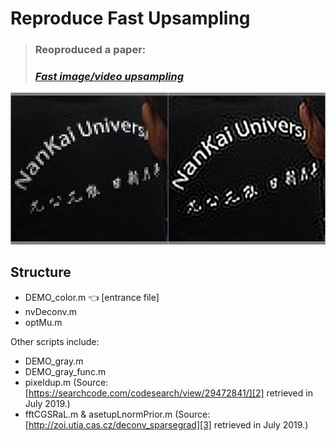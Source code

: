 # Reproduce Fast Upsampling
> ### Reoproduced a paper:
> ### [*Fast image/video upsampling*][1]

![cover](https://github.com/zzeitt/Reproduce-FastUpsampling/blob/master/results/cover_comparison.png)

## Structure
* DEMO_color.m 👈 [entrance file]
* nvDeconv.m
* optMu.m

Other scripts include:

* DEMO_gray.m
* DEMO_gray_func.m
* pixeldup.m (Source: [https://searchcode.com/codesearch/view/29472841/][2] retrieved in July 2019.)
* fftCGSRaL.m & asetupLnormPrior.m (Source: [http://zoi.utia.cas.cz/deconv_sparsegrad][3] retrieved in July 2019.)

[1]: https://dl.acm.org/citation.cfm?id=1409106
[2]: https://searchcode.com/codesearch/view/29472841/
[3]: http://zoi.utia.cas.cz/deconv_sparsegrad